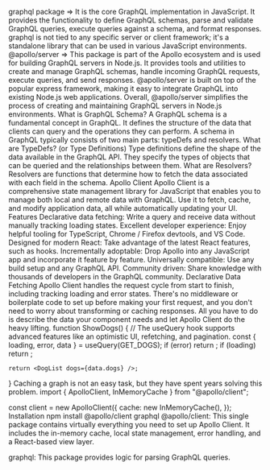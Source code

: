 graphql package =>
It is the core GraphQL implementation in JavaScript.
It provides the functionality to define GraphQL schemas, parse and validate GraphQL queries, execute queries against a schema, and format responses.
graphql is not tied to any specific server or client framework; it's a standalone library that can be used in various JavaScript environments.
@apollo/server =>
This package is part of the Apollo ecosystem and is used for building GraphQL servers in Node.js.
It provides tools and utilities to create and manage GraphQL schemas, handle incoming GraphQL requests, execute queries, and send responses.
@apollo/server is built on top of the popular express framework, making it easy to integrate GraphQL into existing Node.js web applications.
Overall, @apollo/server simplifies the process of creating and maintaining GraphQL servers in Node.js environments.
What is GraphQL Schema?
A GraphQL schema is a fundamental concept in GraphQL.
It defines the structure of the data that clients can query and the operations they can perform. A schema in GraphQL typically consists of two main parts: typeDefs and resolvers.
What are TypeDefs? (or Type Definitions)
Type definitions define the shape of the data available in the GraphQL API. They specify the types of objects that can be queried and the relationships between them.
What are Resolvers?
Resolvers are functions that determine how to fetch the data associated with each field in the schema.
Apollo Client
Apollo Client is a comprehensive state management library for JavaScript that enables you to manage both local and remote data with GraphQL. Use it to fetch, cache, and modify application data, all while automatically updating your UI.
Features
Declarative data fetching: Write a query and receive data without manually tracking loading states.
Excellent developer experience: Enjoy helpful tooling for TypeScript, Chrome / Firefox devtools, and VS Code.
Designed for modern React: Take advantage of the latest React features, such as hooks.
Incrementally adoptable: Drop Apollo into any JavaScript app and incorporate it feature by feature.
Universally compatible: Use any build setup and any GraphQL API.
Community driven: Share knowledge with thousands of developers in the GraphQL community.
Declarative Data Fetching
Apollo Client handles the request cycle from start to finish, including tracking loading and error states. There's no middleware or boilerplate code to set up before making your first request, and you don't need to worry about transforming or caching responses. All you have to do is describe the data your component needs and let Apollo Client do the heavy lifting.
function ShowDogs() {
	//  The useQuery hook supports advanced features like an optimistic UI, refetching, and pagination.
	const { loading, error, data } = useQuery(GET_DOGS);
	if (error) return <Error />;
	if (loading) return <Fetching />;

	return <DogList dogs={data.dogs} />;
}
Caching a graph is not an easy task, but they have spent years solving this problem.
import { ApolloClient, InMemoryCache } from "@apollo/client";

const client = new ApolloClient({
	cache: new InMemoryCache(),
});
Installation
npm install @apollo/client graphql
@apollo/client: This single package contains virtually everything you need to set up Apollo Client. It includes the in-memory cache, local state management, error handling, and a React-based view layer.

graphql: This package provides logic for parsing GraphQL queries.